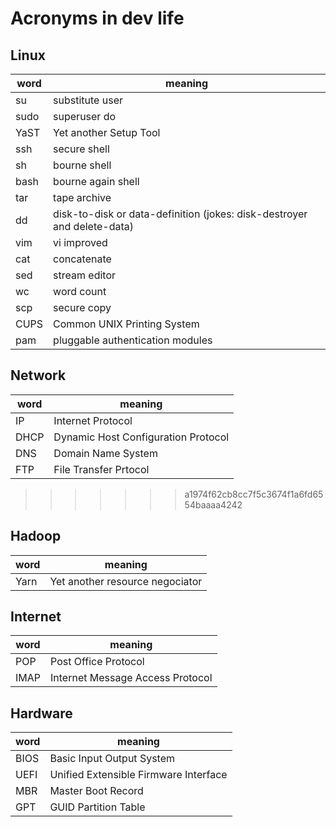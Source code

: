 # Acronyms in dev life

## Linux
|word|meaning|
|-|-|
|su|substitute user|
|sudo|superuser do|
|YaST|Yet another Setup Tool|
|ssh|secure shell|
|sh|bourne shell|
|bash|bourne again shell|
|tar|tape archive|
|dd|disk-to-disk or data-definition (jokes: disk-destroyer and delete-data)|
|vim|vi improved|
|cat|concatenate|
|sed|stream editor|
|wc|word count|
|scp|secure copy|
|CUPS|Common UNIX Printing System|
|pam|pluggable authentication modules|

## Network
|word|meaning|
|-|-|
|IP|Internet Protocol|
|DHCP|Dynamic Host Configuration Protocol|
|DNS|Domain Name System|
|FTP|File Transfer Prtocol|

>>>>>>> a1974f62cb8cc7f5c3674f1a6fd6554baaaa4242

## Hadoop
|word|meaning|
|-|-|
|Yarn|Yet another resource negociator|

## Internet
|word|meaning|
|-|-|
|POP|Post Office Protocol|
|IMAP|Internet Message Access Protocol|

## Hardware
|word|meaning|
|-|-|
|BIOS|Basic Input Output System|
|UEFI|Unified Extensible Firmware Interface|
|MBR|Master Boot Record|
|GPT|GUID Partition Table|